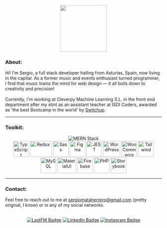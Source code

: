 <div align="center">
<img src="https://tradepending.com/wp-content/uploads/2020/06/5af449_6b6b924b802b43de9a966e02ea1a41e2mv2.gif" width="150" style="filter: grayscale(100%)">
</div>



### About:
Hi! I'm Sergio, a full stack developer hailing from Asturias, Spain, now living in the capital. As a former music and events enthusiast turned programmer, I find that music trains the mind for web design — it all boils down to creativity and precision!
<br>
<br>
Currently, I'm working at Cleverpy Machine Learning S.L. in the front end department after my stint as an assistant teacher at ISDI Coders, awarded as 'the best Bootcamp in the world' by <a href="https://isdicoders.com/mejor-bootcamp-de-programacion-del-mundo-en-2020/">Switchup</a>.

---

### Toolkit:
<div align="center">
<img src="https://www.offsetup.com/assets/techlogos/mern.png" title="MERN Stack" alt="MERN Stack" style="max-width: 450px; max-height: 200px;">
<br>
<img src="https://cdn.jsdelivr.net/gh/devicons/devicon/icons/typescript/typescript-original.svg" title="TypeScript" alt="TypeScript" width="50" height="50"/>
<img src="https://cdn.jsdelivr.net/gh/devicons/devicon/icons/redux/redux-original.svg" title="Redux" alt="Redux" width="70" height="50"/>
<img src="https://cdn.jsdelivr.net/gh/devicons/devicon/icons/sass/sass-original.svg" title="Sass" alt="Sass" width="50" height="50" />
<img src="https://cdn.jsdelivr.net/gh/devicons/devicon/icons/figma/figma-original.svg" title="Figma" alt="Figma" width="50" height="50"/>
<img src="https://cdn.jsdelivr.net/gh/devicons/devicon/icons/jest/jest-plain.svg" title="JEST" alt="JEST" width="50" height="50"/>
<img src="https://cdn.jsdelivr.net/gh/devicons/devicon/icons/wordpress/wordpress-plain.svg" title="WordPress" alt="WordPress" width="55" height="50"/>
<img src="https://cdn.jsdelivr.net/gh/devicons/devicon/icons/woocommerce/woocommerce-original-wordmark.svg" title="WooCommerce" alt="WooCommerce" width="50" height="50"/>
<img src="https://cdn.jsdelivr.net/gh/devicons/devicon/icons/tailwindcss/tailwindcss-plain.svg" title="Tailwind" alt="Tailwind" width="50" height="50"/>
<img src="https://cdn.jsdelivr.net/gh/devicons/devicon/icons/mysql/mysql-plain-wordmark.svg" title="MySQL" alt="MySQL" width="50" height="50"/>
<img src="https://cdn.jsdelivr.net/gh/devicons/devicon/icons/materialui/materialui-original.svg" title="MaterialUI" alt="MaterialUI" width="60" height="50"/>
<img src="https://cdn.jsdelivr.net/gh/devicons/devicon/icons/firebase/firebase-plain-wordmark.svg" title="Firebase" alt="Firebase" width="50" height="50" />
<img src="https://cdn.jsdelivr.net/gh/devicons/devicon/icons/php/php-plain.svg" title="PHP" alt="PHP" width="50" height="50"/>
<img src="https://cdn.jsdelivr.net/gh/devicons/devicon/icons/storybook/storybook-original.svg" title="Storybook" alt="Storybook" width="50" height="50"/>
</div>

---

### Contact:

Feel free to reach out to me at sergiomataherrero@gmail.com (pretty original, I know) or in any of my social networks.
<br><br>

<div align="center">

[![LastFM Badge](https://img.shields.io/badge/last.fm-D51007?style=for-the-badge&logo=last.fm&logoColor=white)](https://www.last.fm/user/SergioStroszek)
[![Linkedin Badge](https://img.shields.io/badge/LinkedIn-0077B5?style=for-the-badge&logo=linkedin&logoColor=white)](https://www.linkedin.com/in/sergiomataherrero)
[![Instagram Badge](https://img.shields.io/badge/Instagram-E4405F?style=for-the-badge&logo=instagram&logoColor=white)](https://www.instagram.com/inviolableviolets/)

</div>
